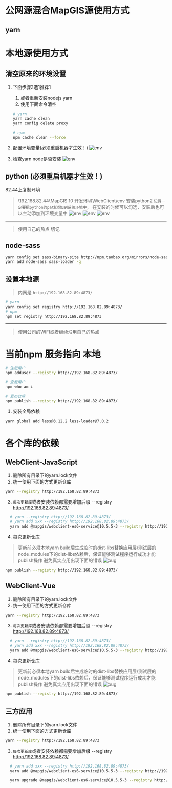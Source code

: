 # 公网源混合MapGIS源使用方式

## yarn 

# 本地源使用方式
## 清空原来的环境设置
1. 下面步骤2选1推荐1
   1. 或者重新安装nodejs yarn
   2. 使用下面命令清空
     ``` sh
     # yarn
     yarn cache clean
     yarn config delete proxy

     # npm 
     npm cache clean --force 
     ```
2. 配置环境变量(必须重启机器才生效！)
  ![env](./yarn/env_path.png)

3. 检查yarn node是否安装
  ![env](./yarn/install.png)

## python (必须重启机器才生效！)
82.44上复制环境 
> \\192.168.82.44\MapGIS 10 开发环境\WebClient\env
安装python2
> `记得一定要把python的path添加到系统环境中`， 在安装的时候可以勾选，安装后也可以主动添加到环境变量中
![env](./yarn/python.png)
![env](./yarn/python_install.png)
![env](./yarn/node_env.png)


------------------------------------------------------
> 使用自己的热点 切记

## node-sass
``` sh
yarn config set sass-binary-site http://npm.taobao.org/mirrors/node-sass
yarn add node-sass sass-loader -g
```

## 设置本地源
> 内网是 `http://192.168.82.89:4873/`

``` sh
# yarn
yarn config set registry http://192.168.82.89:4873/
# npm
npm set registry http://192.168.82.89:4873
```

------------------------------------------------------
> 使用公司的WIFI或者继续沿用自己的热点

# 当前npm 服务指向 本地
``` sh
# 注册用户
npm adduser --registry http://192.168.82.89:4873/

# 查看用户
npm who am i

# 发布仓库
npm publish --registry http://192.168.82.89:4873/
```

<!-- ::: tip 发布前提示
由于版本号只支持 x.x.x 三位显示，因此需要将之间的版本10.5.5-1 统一修改成10.5.6 或者 10.5.7依次追加序号
::: -->

1. 安装全局依赖
``` sh
yarn global add less@3.12.2 less-loader@7.0.2
```

# 各个库的依赖

## WebClient-JavaScript
1. 删除所有目录下的yarn.lock文件
2. 统一使用下面的方式更新仓库
  ``` sh
  yarn --registry http://192.168.82.89:4873
  ```
3. `每次更新库`或者安装依赖都需要增加后缀 --registry http://192.168.82.89:4873/
  ``` sh
    # yarn --registry http://192.168.82.89:4873/
    # yarn add xxx --registry http://192.168.82.89:4873/
    yarn add @mapgis/webclient-es6-service@10.5.5-3 --registry http://192.168.82.89:4873/
  ```
4. 每次更新仓库
 > 更新前必须本地yarn build后生成临时的dist-libs替换应用层/测试层的node_modules下的dist-libs依赖后，保证能够测试程序运行成功才能publish操作
 > 避免真实应用出现下面的错误
  ![bug](./yarn/bug.png)
  ``` sh
  npm publish --registry http://192.168.82.89:4873/
  ```

## WebClient-Vue
1. 删除所有目录下的yarn.lock文件
2. 统一使用下面的方式更新仓库
  ``` sh
  yarn --registry http://192.168.82.89:4873
  ```
3. `每次更新库`或者安装依赖都需要增加后缀 --registry http://192.168.82.89:4873/
  ``` sh
    # yarn --registry http://192.168.82.89:4873/
    # yarn add xxx --registry http://192.168.82.89:4873/
    yarn add @mapgis/webclient-es6-service@10.5.5-3 --registry http://192.168.82.89:4873/
  ```
4. 每次更新仓库
  > 更新前必须本地yarn build后生成临时的dist-libs替换应用层/测试层的node_modules下的dist-libs依赖后，保证能够测试程序运行成功才能publish操作
  > 避免真实应用出现下面的错误
  ![bug](./yarn/bug.png)
  ``` sh
  npm publish --registry http://192.168.82.89:4873/
  ```

## 三方应用
1. 删除所有目录下的yarn.lock文件
2. 统一使用下面的方式更新仓库
  ``` sh
  yarn --registry http://192.168.82.89:4873
  ```
3. `每次更新库`或者安装依赖都需要增加后缀 --registry http://192.168.82.89:4873/
  ``` sh
    # yarn add xxx --registry http://192.168.82.89:4873/
    yarn add @mapgis/webclient-es6-service@10.5.5-3 --registry http://192.168.82.89:4873/

    yarn upgrade @mapgis/webclient-es6-service@10.5.5-3 --registry http://192.168.82.89:4873/
  ```
